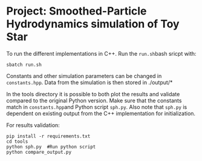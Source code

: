 # Project: Smoothed-Particle Hydrodynamics simulation of Toy Star

To run the different implementations in C++. Run the ```run.sh```bash sricpt with:

```sbatch run.sh```

Constants and other simulation parameters can be changed in ```constants.hpp```.
Data from the simulation is then stored in ./output/*

In the tools directory it is possible to both plot the results and validate compared to the original Python version. Make sure that the constants match in ```constants.hpp```and Python script ```sph.py```. Also note that ```sph.py``` is dependent on existing output from the C++ implementation for initialization.

For results validation:
```
pip install -r requirements.txt
cd tools
python sph.py  #Run python script
python compare_output.py
```
